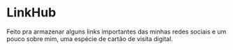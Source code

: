 # LinkHub
Feito pra armazenar alguns links importantes das minhas redes sociais e um pouco sobre mim, uma espécie de cartão de visita digital.
